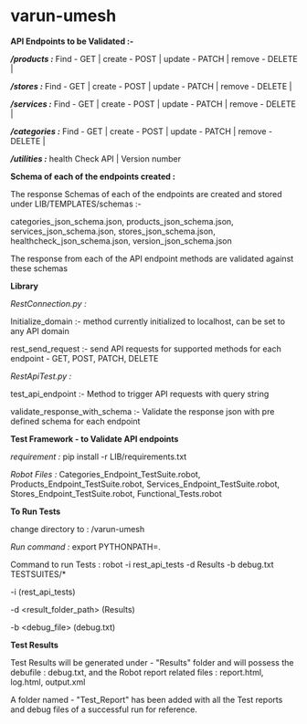 # varun-umesh

**API Endpoints to be Validated :-**

**_/products :_** 
    Find    -   GET |
    create  -   POST |
    update  -   PATCH |
    remove  -   DELETE |
    
**_/stores :_** 
    Find    -   GET |
    create  -   POST |
    update  -   PATCH |
    remove  -   DELETE |
    
**_/services :_** 
    Find    -   GET |
    create  -   POST |
    update  -   PATCH |
    remove  -   DELETE |
    
**_/categories :_** 
    Find    -   GET |
    create  -   POST |
    update  -   PATCH |
    remove  -   DELETE |
    
**_/utilities :_** 
    health Check API |
    Version number


**Schema of each of the endpoints created :**

The response Schemas of each of the endpoints are created and stored under LIB/TEMPLATES/schemas :- 

categories_json_schema.json, products_json_schema.json, services_json_schema.json, stores_json_schema.json, 
healthcheck_json_schema.json, version_json_schema.json

The response from each of the API endpoint methods are validated against these schemas

**Library**

_RestConnection.py :_ 

Initialize_domain :- method currently initialized to localhost, can be set to any API domain

rest_send_request :- send API requests for supported methods for each endpoint - GET, POST, PATCH, DELETE 

_RestApiTest.py :_

test_api_endpoint :- Method to trigger API requests with query string 

validate_response_with_schema :- Validate the response json with pre defined schema for each endpoint

**Test Framework - to Validate API endpoints**

_requirement :_ pip install -r LIB/requirements.txt

_Robot Files :_ Categories_Endpoint_TestSuite.robot, Products_Endpoint_TestSuite.robot, Services_Endpoint_TestSuite.robot,
Stores_Endpoint_TestSuite.robot, Functional_Tests.robot

**To Run Tests**

change directory to : /varun-umesh

_Run command :_ export PYTHONPATH=.

Command to run Tests : robot -i rest_api_tests -d Results -b debug.txt TESTSUITES/*

-i <tag> (rest_api_tests)

-d <result_folder_path> (Results)

-b <debug_file> (debug.txt) 


**Test Results**

Test Results will be generated under - "Results" folder and will possess the debufile : debug.txt, and the Robot report 
related files : report.html, log.html, output.xml

A folder named - "Test_Report" has been added with all the Test reports and debug files of a successful run for reference.